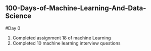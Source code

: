 ## 100-Days-of-Machine-Learning-And-Data-Science
#Day 0
1. Completed assignment 18 of machine Learning 
2. Completed 10 machine learning interview questions 
